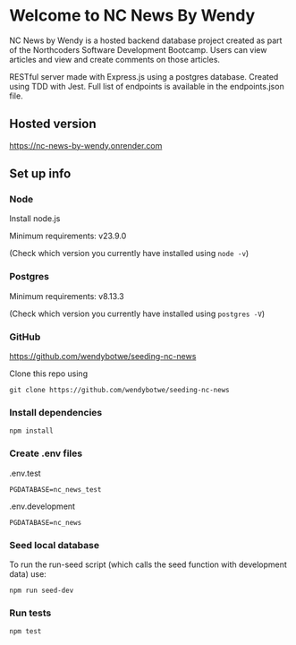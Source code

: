 # Welcome to NC News By Wendy

NC News by Wendy is a hosted backend database project created as part of the Northcoders Software Development Bootcamp. Users can view articles and view and create comments on those articles.

RESTful server made with Express.js using a postgres database. Created using TDD with Jest. Full list of endpoints is available in the endpoints.json file.

## Hosted version

https://nc-news-by-wendy.onrender.com

## Set up info

### Node

Install node.js

Minimum requirements: v23.9.0

(Check which version you currently have installed using `node -v`)

### Postgres

Minimum requirements: v8.13.3

(Check which version you currently have installed using `postgres -V`)

### GitHub

https://github.com/wendybotwe/seeding-nc-news

Clone this repo using

`git clone https://github.com/wendybotwe/seeding-nc-news`

### Install dependencies

`npm install`

### Create .env files

.env.test

`PGDATABASE=nc_news_test`

.env.development

`PGDATABASE=nc_news`

### Seed local database

To run the run-seed script (which calls the seed function with development data) use:

`npm run seed-dev`

### Run tests

`npm test`
